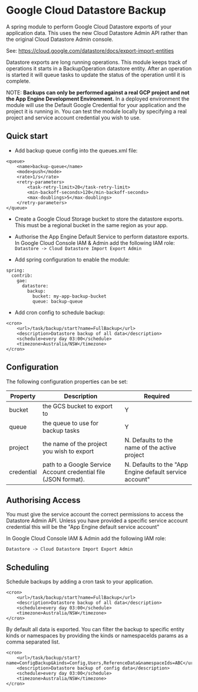 Google Cloud Datastore Backup
====================

A spring module to perform Google Cloud Datastore exports of your application data.
This uses the new Cloud Datastore Admin API rather than the original Cloud Datastore Admin console.

See: https://cloud.google.com/datastore/docs/export-import-entities

Datastore exports are long running operations. This module keeps track of operations it starts in a BackupOperation datastore entity.
After an operation is started it will queue tasks to update the status of the operation until it is complete.

NOTE: **Backups can only be performed against a real GCP project and not the App Engine Development Environment.**
In a deployed environment the module will use the Default Google Credential for your application and the project it is running in.
You can test the module locally by specifying a real project and service account credential you wish to use.

Quick start
-----

- Add backup queue config into the queues.xml file:
```
<queue>
    <name>backup-queue</name>
    <mode>push</mode>
    <rate>1/s</rate>
    <retry-parameters>
        <task-retry-limit>20</task-retry-limit>
        <min-backoff-seconds>120</min-backoff-seconds>
        <max-doublings>5</max-doublings>
    </retry-parameters>
</queue>
```

- Create a Google Cloud Storage bucket to store the datastore exports. This must be a regional bucket in the same region as your app.

- Authorise the App Engine Default Service to perform datastore exports. In Google Cloud Console IAM & Admin add the following IAM role:
`Datastore -> Cloud Datastore Import Export Admin`

- Add spring configuration to enable the module:
```
spring:
  contrib:
    gae:
      datastore:
        backup:
          bucket: my-app-backup-bucket
          queue: backup-queue
```

- Add cron config to schedule backup:

```
<cron>
    <url>/task/backup/start?name=FullBackup</url>
    <description>Datastore backup of all data</description>
    <schedule>every day 03:00</schedule>
    <timezone>Australia/NSW</timezone>
</cron>
```

Configuration
-------------

The following configuration properties can be set:

| Property        | Description           | Required  |
| -------------   |-------------          | -----------|
| bucket          | the GCS bucket to export to | Y |
| queue           | the queue to use for backup tasks | Y |
| project         | the name of the project you wish to export | N. Defaults to the name of the active project |
| credential      | path to a Google Service Account credential file (JSON format). | N. Defaults to the "App Engine default service account" |


Authorising Access
------------------

You must give the service account the correct permissions to access the Datastore Admin API.
Unless you have provided a specific service account credential this will be the "App Engine default service account" 

In Google Cloud Console IAM & Admin add the following IAM role:

`Datastore -> Cloud Datastore Import Export Admin`


Scheduling
-----

Schedule backups by adding a cron task to your application.

```
<cron>
    <url>/task/backup/start?name=FullBackup</url>
    <description>Datastore backup of all data</description>
    <schedule>every day 03:00</schedule>
    <timezone>Australia/NSW</timezone>
</cron>
```

By default all data is exported. You can filter the backup to specific entity kinds or namespaces by providing the kinds or namespaceIds params as a comma separated list.

```
<cron>
    <url>/task/backup/start?name=ConfigBackup&kinds=Config,Users,ReferenceData&namespaceIds=ABC</url>
    <description>Datastore backup of config data</description>
    <schedule>every day 03:00</schedule>
    <timezone>Australia/NSW</timezone>
</cron>
```
